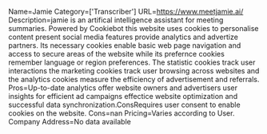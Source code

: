 Name=Jamie
Category=['Transcriber']
URL=https://www.meetjamie.ai/
Description=jamie is an artifical intelligence assistant for meeting summaries. Powered by Cookiebot this website uses cookies to personalise content present social media features provide analytics and advertize partners. Its necessary cookies enable basic web page navigation and access to secure areas of the website while its prefernce cookies remember language or region preferences. The statistic cookies track user interactions the marketing cookies track user browsing across websites and the analytics cookies measure the efficiency of advertisement and referrals.
Pros=Up-to-date analytics offer website owners and advertisers user insights for efficient ad campaigns effectice website optimization and successful data synchronization.ConsRequires user consent to enable cookies on the website.
Cons=nan
Pricing=Varies according to User.
Company Address=No data available
